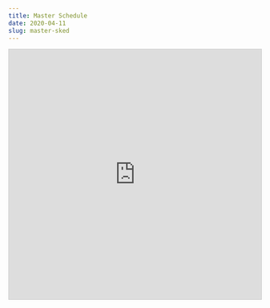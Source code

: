 ```yaml
---
title: Master Schedule
date: 2020-04-11
slug: master-sked
---
```


<iframe class="airtable-embed" src="https://airtable.com/embed/shrFPUTokoMtPbOxR?backgroundColor=orange&viewControls=on" frameborder="0" onmousewheel="" width="100%" height="500" style="background: transparent; border: 1px solid #ccc;"></iframe>
